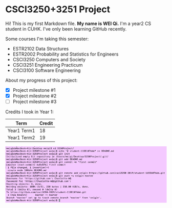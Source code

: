 # CSCI3250+3251 Project

Hi! This is my first Markdown file. **My name is WEI Qi.** I'm a year2 CS student in CUHK. I've only been learning GitHub recently.

Some courses I'm taking this semester:
 - ESTR2102 Data Structures
 - ESTR2002 Probability and Statistics for Engineers
 - CSCI3250 Computers and Society
 - CSCI3251 Engineering Practicum
 - CSCI3100 Software Engineering
 
 About my progress of this project:
 - [x] Project milestone #1
 - [x] Project milestone #2
 - [ ] Project milestone #3

Credits I took in Year 1:

| Term | Credit |
| -- | -- |
| Year1 Term1 | 18 |
| Year1 Term2 | 19 |

![screenshot](https://github.com/csci3250-2019/student-1155107666/blob/master/screenshot.png)